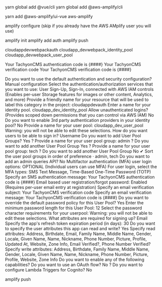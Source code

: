 yarn global add @vue/cli
yarn global add @aws-amplify/cli

yarn add @aws-amplify/ui-vue aws-amplify

amplify configure (skip if you already have the AWS AMplify user you will use)

amplify init
amplify add auth
amplify push

cloudappdevwebpackauth
cloudapp_devwebpack_identity_pool
cloudapp_devwebpack_user_pool

Your TachyonCMS authentication code is {####}
Your TachyonCMS verification code
Your TachyonCMS verification code is {####}

Do you want to use the default authentication and security configuration? Manual configuration
Select the authentication/authorization services that you want to use: User Sign-Up, Sign-In, connected with AWS IAM controls (Enables per-user Storage features for images or other content, Analytics, and more)
Provide a friendly name for your resource that will be used to label this category in the project: cloudappdevauth
Enter a name for your identity pool. cloudapp_dev_identity_pool
Allow unauthenticated logins? (Provides scoped down permissions that you can control via AWS IAM) No
Do you want to enable 3rd party authentication providers in your identity pool? No
Provide a name for your user pool: cloudapp_dev_user_pool
Warning: you will not be able to edit these selections.
How do you want users to be able to sign in? Username
Do you want to add User Pool Groups? Yes
? Provide a name for your user pool group: admin
? Do you want to add another User Pool Group Yes
? Provide a name for your user pool group: tech
? Do you want to add another User Pool Group No
✔ Sort the user pool groups in order of preference · admin, tech
Do you want to add an admin queries API? No
Multifactor authentication (MFA) user login options: OPTIONAL (Individual users can use MFA)
For user login, select the MFA types: SMS Text Message, Time-Based One-Time Password (TOTP)
Specify an SMS authentication message: Your TachyonCMS authentication code is {####}
Email based user registration/forgot password: Enabled (Requires per-user email entry at registration)
Specify an email verification subject: Your TachyonCMS verification code
Specify an email verification message: Your TachyonCMS verification code is {####}
Do you want to override the default password policy for this User Pool? Yes
Enter the minimum password length for this User Pool: 12
Select the password character requirements for your userpool:
Warning: you will not be able to edit these selections.
What attributes are required for signing up? Email
Specify the app's refresh token expiration period (in days): 30
Do you want to specify the user attributes this app can read and write? Yes
Specify read attributes: Address, Birthdate, Email, Family Name, Middle Name, Gender, Locale, Given Name, Name, Nickname, Phone Number, Picture, Profile, Updated At, Website, Zone Info, Email Verified?, Phone Number Verified?
Specify write attributes: Address, Birthdate, Family Name, Middle
Name, Gender, Locale, Given Name, Name, Nickname, Phone Number, Picture, Profile, Website, Zone Info
Do you want to enable any of the following capabilities?
Do you want to use an OAuth flow? No
? Do you want to configure Lambda Triggers for Cognito? No

amplify push
